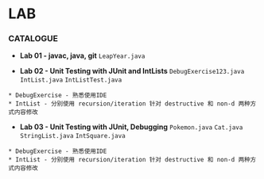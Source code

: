 # LAB

### CATALOGUE
* **Lab 01 - javac, java, git** `LeapYear.java` 


* **Lab 02 - Unit Testing with JUnit and IntLists**  `DebugExercise123.java` `IntList.java` `IntListTest.java`
```
* DebugExercise - 熟悉使用IDE
* IntList - 分别使用 recursion/iteration 针对 destructive 和 non-d 两种方式内容修改  
```  


* **Lab 03 - Unit Testing with JUnit, Debugging** `Pokemon.java` `Cat.java` `StringList.java` `IntSquare.java`
```
* DebugExercise - 熟悉使用IDE
* IntList - 分别使用 recursion/iteration 针对 destructive 和 non-d 两种方式内容修改
```
